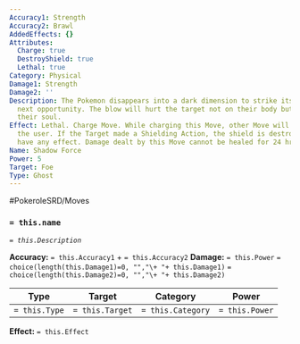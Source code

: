 ```yaml
---
Accuracy1: Strength
Accuracy2: Brawl
AddedEffects: {}
Attributes:
  Charge: true
  DestroyShield: true
  Lethal: true
Category: Physical
Damage1: Strength
Damage2: ''
Description: The Pokemon disappears into a dark dimension to strike its foe at the
  next opportunity. The blow will hurt the target not on their body but directly on
  their soul.
Effect: Lethal. Charge Move. While charging this Move, other Move will not affect
  the user. If the Target made a Shielding Action, the shield is destroyed and won't
  have any effect. Damage dealt by this Move cannot be healed for 24 hrs
Name: Shadow Force
Power: 5
Target: Foe
Type: Ghost
---
```


#PokeroleSRD/Moves

### `= this.name`
*`= this.Description`*

**Accuracy:** `= this.Accuracy1` + `= this.Accuracy2`
**Damage:** `= this.Power` `= choice(length(this.Damage1)=0, "","\+ "+ this.Damage1)` `= choice(length(this.Damage2)=0, "","\+ "+ this.Damage2)`

| Type          | Target          | Category          | Power          |
| ------------- | --------------- | ----------------  | -------------- |
| `= this.Type` | `= this.Target` | `= this.Category` | `= this.Power` | 

**Effect:** `= this.Effect`